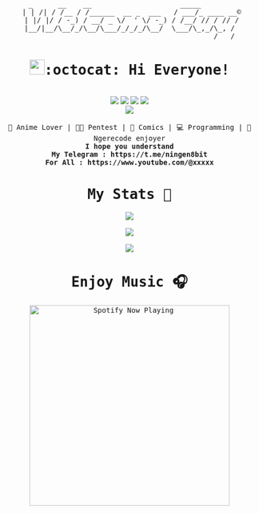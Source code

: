 <pre align="center">       
  _      __    __                     _____         
 | | /| / /__ / /______  __ _  ___   / ___/_ ____ __©
 | |/ |/ / -_) / __/ _ \/  ' \/ -_) / /__/ // / // /
 |__/|__/\__/_/\__/\___/_/_/_/\__/  \___/\_,_/\_, / 
                                             /___/</pre>

<div align="center">
 <samp><h1><img src="https://s.id/1EM3Z" width="30" height="30">:octocat: Hi Everyone!</h1></samp>
</div>
<br>
<div align="center">
<a href="#" target="_blank"><img src="https://img.shields.io/badge/Telegram-2CA5E0?style=for-the-badge&logo=telegram&logoColor=white"></a> <a href="#" target="_blank"><img src="https://img.shields.io/badge/Discord-7289da?style=for-the-badge&logo=Discord&logoColor=white"></a> <a href="#" target="_blank"><img src="https://img.shields.io/badge/Windows-0078D7?style=for-the-badge&logo=windows&logoColor=white"><a> <a href="#" target="_blank"><img src="https://img.shields.io/badge/Linux-FCC624?style=for-the-badge&logo=linux&logoColor=black"></a><br> <a href="#" target="_blank"><img src="https://img.shields.io/badge/GitHub-000000?style=for-the-badge&logo=github&logoColor=white"></a>
</a>
 </div>
<br>

<div align="center">
<samp>
 💙 Anime Lover | 👨‍💻 Pentest | 📒 Comics | 💻 Programming | 🥶 Ngerecode enjoyer
 </samp>
 <br>
 <samp>
 <b>I hope you understand</b>
 <br>
 <b>My Telegram : https://t.me/ningen8bit</b><br>
 <b>For All : https://www.youtube.com/@xxxxx</b><br>
<samp><h1>My Stats 🎯</h1></samp>
<img src="https://github-readme-stats.vercel.app/api?username=flux10n&hide_border=true&show_icons=true&bg_color=0d1116&title_color=42bcf5&text_color=a4aacb&icon_color=42bcf5" align="center">
<br><br><img src="http://github-profile-summary-cards.vercel.app/api/cards/profile-details?username=flux10n&theme=algolia">
<br><br><img src="http://github-profile-summary-cards.vercel.app/api/cards/productive-time?username=flux10n&theme=algolia&utcOffset=8">
<samp><h1>Enjoy Music 🎧</h1></samp>
<p align="center">
  <a href="https://open.spotify.com/intl-id/track/4xF4ZBGPZKxECeDFrqSAG4" target="_blank"><img src="https://now-playing-on-spotify.vercel.app/api/spotify" alt="Spotify Now Playing" width="400"/></a>
</p>
 </samp>
</div>
